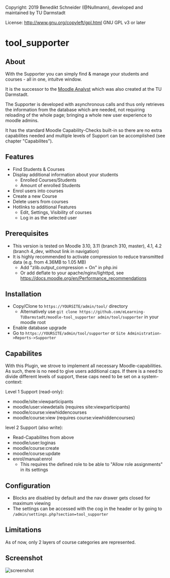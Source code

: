 Copyright: 2019 Benedikt Schneider (@Nullmann), developed and maintained by TU Darmstadt

License: http://www.gnu.org/copyleft/gpl.html GNU GPL v3 or later

# tool_supporter

## About
With the Supporter you can simply find & manage your students and courses - all in one, intuitve window.

It is the successor to the [Moodle Analyst](https://moodle.org/plugins/report_moodleanalyst) which was also created at the TU Darmstadt.

The Supporter is developed with asynchronous calls and thus only retrieves the information from the database which are needed, not requiring reloading of the whole page; bringing a whole new user experience to moodle admins.

It has the standard Moodle Capability-Checks built-in so there are no extra capabilites needed and multiple levels of Support can be accomplished (see chapter "Capabilites").

## Features
* Find Students & Courses
* Display additional information about your students
  * Enrolled Courses/Students
  * Amount of enrolled Students
* Enrol users into courses
* Create a new Course
* Delete users from courses
* Hotlinks to additional Features
  * Edit, Settings, Visibility of courses
  * Log in as the selected user

## Prerequisites
* This version is tested on Moodle 3.10, 3.11 (branch 310, master), 4.1, 4.2 (branch 4_dev, without link in navigation)
* It is highly recommended to activate compression to reduce transmitted data (e.g. from 4.36MB to 1.05 MB)
  * Add "zlib.output_compression = On" in php.ini
  * Or add deflate to your apache/nginx/lighttpd, see https://docs.moodle.org/en/Performance_recommendations

## Installation
* Copy/Clone to `https://YOURSITE/admin/tool/` directory
  * Alternatively use `git clone https://github.com/eLearning-TUDarmstadt/moodle-tool_supporter admin/tool/supporter` in your moodle root
* Enable database upgrade
* Go to `https://YOURSITE/admin/tool/supporter` or `Site Administration->Reports->Supporter`

## Capabilites
With this Plugin, we strove to implement all necessary Moodle-capabilities. As such, there is no need to give users additional caps. 
If there is a need to divide different levels of support, these caps need to be set on a system-context:

Level 1 Support (read-only): 
- moodle/site:viewparticipants
- moodle/user:viewdetails (requires site:viewparticipants)
- moodle/course:viewhiddencourses
- moodle/course:view (requires course:viewhiddencourses)
		
level 2 Support (also write):
- Read-Capabilites from above
- moodle/user:loginas		
- moodle/course:create	
- moodle/course:update
- enrol/manual:enrol
  * This requires the defined role to be able to "Allow role assignments" in its settings

## Configuration
* Blocks are disabled by default and the nav drawer gets closed for maximum viewing 
* The settings can be accessed with the cog in the header or by going to `/admin/settings.php?section=tool_supporter`

## Limitations
As of now, only 2 layers of course categories are represented. 

## Screenshot
![screenshot](https://user-images.githubusercontent.com/15816473/53569114-b1a9b100-3b63-11e9-8eb5-697c9f89a5fd.PNG)
